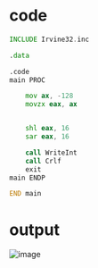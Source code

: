 # code 
```asm
INCLUDE Irvine32.inc

.data

.code
main PROC

    mov ax, -128       
    movzx eax, ax        


    shl eax, 16          
    sar eax, 16          

    call WriteInt        
    call Crlf
    exit
main ENDP

END main

```

# output
![image](https://github.com/user-attachments/assets/aac1b049-9884-49cf-aa26-460e854e57c4)

